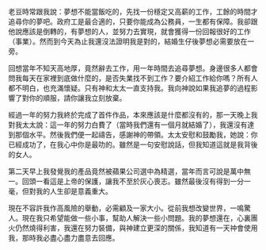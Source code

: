 老豆時常跟我說：夢想不能當飯吃的，先找一份穩定又高薪的工作，工餘的時間才追尋你的夢吧。政府工是最合適的，只要你能成為公務員，一生都有保障。我卻跟他說應該是倒轉的，有夢想的人，並努力去實現，就會獲得一份回報很好的工作（事業）。然而到今天為止我還沒法證明我是對的，結婚生仔後夢想必需要放在一旁。

回想當年不知天高地厚，竟然辭去工作，用一年時間去追尋夢想。身邊很多人都會問我每天在家裡到底做什麼的，是否失業找不到工作？要介紹工作給你嗎？所有人都不明白，也充滿懷疑。只有神和太太一直支持我。我向神說如果我追夢的過程影響了對你的順服，請你讓我立刻放棄。

經過一年的努力我終於完成了首件作品，本來應該是什麼都沒有的，那一天晚上我對我太太說：這一年的努力白費了（當時我們還有一個月就結婚了），我還沒有達到那個水平。然後我們便一起禱告，感謝神的帶領。太太安慰和鼓勵我，她說：你已經成功了，在我心中你是最叻的。雖然是一句安慰說話，但我知道這就是我背後的女人。

第二天早上我發覺我的產品竟然被蘋果公司選中為精選，當年而言可說是萬中無一。回頭一看這是上帝的保護，讓我不至於灰心喪志。雖然最後沒有得到一分一毫，但對我的人生卻是意義重大。

現在不容許我作高風險的舉動，必需顧及一家大小。從前我想改變世界，一鳴驚人。現在我只希望能做一些小事，幫助人解決一些小問題。我的夢想還在，心裏團火仍然燒得利害，我還在努力裝備，與神建立更深的關係，我知道有一天祌會使用我，那時我必盡心盡力盡意去回應。